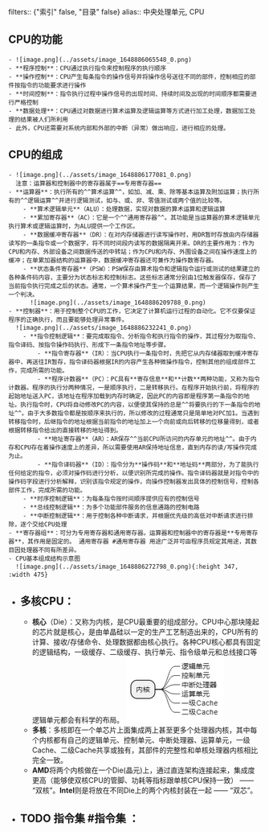 filters:: {"索引" false, "目录" false}
alias:: 中央处理单元, CPU

## CPU的功能
	- ![image.png](../assets/image_1648886065548_0.png)
	- **程序控制**：CPU通过执行指令来控制程序的执行顺序
	- **操作控制**：CPU产生每条指令的操作信号并将操作信号送往不同的部件，控制相应的部件按指令的功能要求进行操作
	- **时间控制**：指令执行过程中操作信号的出现时间、持续时间及出现的时间顺序都需要进行严格控制
	- **数据处理**：CPU通过对数据进行算术运算及逻辑运算等方式进行加工处理，数据加工处理的结果被人们所利用
	- 此外，CPU还需要对系统内部和外部的中断（异常）做出响应，进行相应的处理。
## CPU的组成
	- ![image.png](../assets/image_1648886177081_0.png)
	  注意：运算器和控制器中的寄存器属于==专用寄存器==
	- **运算器**：执行所有的^^算术运算^^，如加、减、乘、除等基本运算及附加运算；执行所有的^^逻辑运算^^并进行逻辑测试，如与、或、非、零值测试或两个值的比较等。
		- **算术逻辑单元**（ALU）：处理数据，实现对数据的算术运算和逻辑运算
		- **累加寄存器**（AC）：它是一个^^通用寄存器^^。其功能是当运算器的算术逻辑单元执行算术或逻辑运算时，为ALU提供一个工作区。
		- **数据缓冲寄存器**（DR）：在对内存储器进行读写操作时，用DR暂时存放由内存储器读写的一条指令或一个数据字，将不同时间段内读写的数据隔离开来。DR的主要作用为：作为CPU和内存、外部设备之间数据传送的中转站；作为CPU和内存、外围设备之间在操作速度上的缓冲；在单累加器结构的运算器中，数据缓冲寄存器还可兼作为操作数寄存器。
		- **状态条件寄存器**（PSW）：PSW保存由算术指令和逻辑指令运行或测试的结果建立的各种条件码内容，主要分为状态标志和控制标志。这些标志通常分别由1位触发器保存，保存了当前指令执行完成之后的状态。通常，一个算术操作产生一个运算结果，而一个逻辑操作则产生一个判决。
		  ![image.png](../assets/image_1648886209788_0.png)
	- **控制器**：用于控制整个CPU的工作，它决定了计算机运行过程的自动化。它不仅要保证程序的正确执行，而且要能够处理异常事件。
	  ![image.png](../assets/image_1648886232241_0.png)
		- **指令控制逻辑**：要完成取指令、分析指令和执行指令的操作，其过程分为取指令、指令译码、按指令操作码执行、形成下一条指令地址等步骤。
			- **指令寄存器**（IR）：当CPU执行一条指令时，先把它从内存储器取到缓冲寄存器中，再送往IR暂存，指令译码器根据IR的内容产生各种微操作指令，控制其他的组成部件工作，完成所需的功能。
			- **程序计数器**（PC）：PC具有**寄存信息**和**计数**两种功能，又称为指令计数器。程序的执行分两种情况，一是顺序执行，二是转移执行。在程序开始执行前，将程序的起始地址送入PC，该地址在程序加载到内存时确定，因此PC的内容即是程序第一条指令的地址。执行指令时，CPU将自动修改PC的内容，以便使其保持的总是^^将要执行的下一条指令的地址^^。由于大多数指令都是按顺序来执行的，所以修改的过程通常只是简单地对PC加1。当遇到转移指令时，后继指令的地址根据当前指令的地址加上一个向前或向后转移的位移量得到，或者根据转移指令给出的直接转移的地址得到。
			- **地址寄存器**（AR）：AR保存^^当前CPU所访问的内存单元的地址^^。由于内存和CPU存在着操作速度上的差异，所以需要使用AR保持地址信息，直到内存的读/写操作完成为止。
			- **指令译码器**（ID）：指令分为**操作码**和**地址码**两部分，为了能执行任何给定的指令，必须对操作码进行分析，以便识别所完成的操作。指令译码器就是对指令中的操作码字段进行分析解释，识别该指令规定的操作，向操作控制器发出具体的控制信号，控制各部件工作，完成所需的功能。
		- **时序控制逻辑**：为每条指令按时间顺序提供应有的控制信号
		- **总线控制逻辑**：为多个功能部件服务的信息通路的控制电路
		- **中断控制逻辑**：用于控制各种中断请求，并根据优先级的高低对中断请求进行排除，逐个交给CPU处理
	- **寄存器组**：可分为专用寄存器和通用寄存器。运算器和控制器中的寄存器是**专用寄存器**，其作用是固定的。 通用寄存器 #通用寄存器 用途广泛并可由程序员规定其用途，其数目因处理器不同有所差异。
	- CPU基本组成结构示意图
	  ![image.png](../assets/image_1648886272798_0.png){:height 347, :width 475}
- ## 多核CPU：
	- **核心**（Die）：又称为内核，是CPU最重要的组成部分。CPU中心那块隆起的芯片就是核心，是由单晶硅以一定的生产工艺制造出来的，CPU所有的计算、接收/存储命令、处理数据都由核心执行。各种CPU核心都具有固定的逻辑结构，一级缓存、二级缓存、执行单元、指令级单元和总线接口等逻辑单元都会有科学的布局。 
	  ![image.png](../assets/image_1648886472783_0.png)
	- **多核**：多核即在一个单芯片上面集成两上甚至更多个处理器内核，其中每个内核都有自己的逻辑单元、控制单元、中断处理器、运算单元，一级Cache、二级Cache共享或独有，其部件的完整性和单核处理器内核相比完全一致。
	- **AMD**将两个内核做在一个Die(晶元)上，通过直连架构连接起来，集成度更高（能够使双核CPU的管脚、功耗等指标跟单核CPU保持一致） —— “双核”。**Intel**则是将放在不同Die上的两个内核封装在一起 —— “双芯”。
- ## TODO 指令集  #指令集 ：